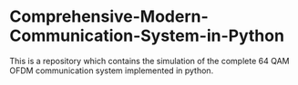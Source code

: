 # Comprehensive-Modern-Communication-System-in-Python
This is a repository which contains the simulation of the complete 64 QAM OFDM  communication system implemented in python.
